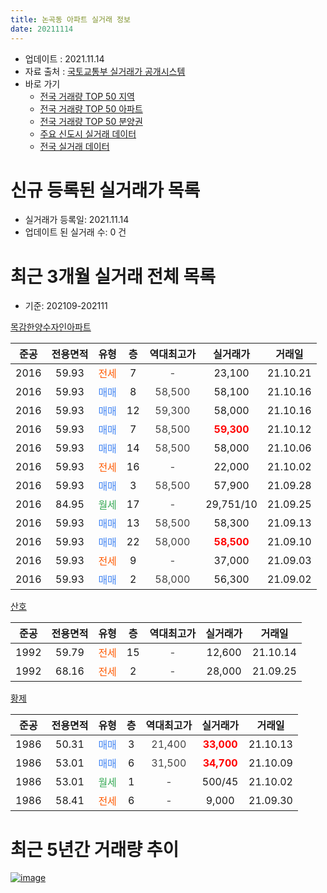 ```yaml
---
title: 논곡동 아파트 실거래 정보
date: 20211114
---
```


* 업데이트 : 2021.11.14
* 자료 출처 : [국토교통부 실거래가 공개시스템](http://rt.molit.go.kr)
* 바로 가기
    * [전국 거래량 TOP 50 지역](https://apt-info.github.io/apt-trade-info/tr)
    * [전국 거래량 TOP 50 아파트](https://apt-info.github.io/apt-trade-info/ta)
    * [전국 거래량 TOP 50 분양권](https://apt-info.github.io/apt-trade-info/tb)
    * [주요 신도시 실거래 데이터](https://apt-info.github.io/apt-trade-info/newtown)
    * [전국 실거래 데이터](https://apt-info.github.io/apt-trade-info/all)



<script async src="https://pagead2.googlesyndication.com/pagead/js/adsbygoogle.js"></script>
<!-- 기본광고 -->
<ins class="adsbygoogle"
     style="display:block"
     data-ad-client="ca-pub-1142216861245946"
     data-ad-slot="4805727019"
     data-ad-format="auto"
     data-full-width-responsive="true"></ins>
<script>
     (adsbygoogle = window.adsbygoogle || []).push({});
</script>


# 신규 등록된 실거래가 목록

* 실거래가 등록일: 2021.11.14
* 업데이트 된 실거래 수: 0 건




<script async src="https://pagead2.googlesyndication.com/pagead/js/adsbygoogle.js"></script>
<!-- 기본광고 -->
<ins class="adsbygoogle"
     style="display:block"
     data-ad-client="ca-pub-1142216861245946"
     data-ad-slot="4805727019"
     data-ad-format="auto"
     data-full-width-responsive="true"></ins>
<script>
     (adsbygoogle = window.adsbygoogle || []).push({});
</script>


# 최근 3개월 실거래 전체 목록
* 기준: 202109-202111


[목감한양수자인아파트](https://search.naver.com/search.naver?query=%EB%AA%A9%EA%B0%90%ED%95%9C%EC%96%91%EC%88%98%EC%9E%90%EC%9D%B8%EC%95%84%ED%8C%8C%ED%8A%B8)

|준공|전용면적|유형|층|역대최고가|실거래가|거래일|
|:---:|:---:|:---:|:---:|:---:|:---:|:---:|
|2016|59.93|<span style="color:#FF5A00">전세</span>|7|<span style="color:#444444">-</span>|23,100|21.10.21|
|2016|59.93|<span style="color:#4285F3">매매</span>|8|<span style="color:#444444">58,500</span>|58,100|21.10.16|
|2016|59.93|<span style="color:#4285F3">매매</span>|12|<span style="color:#444444">59,300</span>|58,000|21.10.16|
|2016|59.93|<span style="color:#4285F3">매매</span>|7|<span style="color:#444444">58,500</span>|<b><span style="color:#FF0000">59,300</span></b>|21.10.12|
|2016|59.93|<span style="color:#4285F3">매매</span>|14|<span style="color:#444444">58,500</span>|58,000|21.10.06|
|2016|59.93|<span style="color:#FF5A00">전세</span>|16|<span style="color:#444444">-</span>|22,000|21.10.02|
|2016|59.93|<span style="color:#4285F3">매매</span>|3|<span style="color:#444444">58,500</span>|57,900|21.09.28|
|2016|84.95|<span style="color:#34A853">월세</span>|17|<span style="color:#444444">-</span>|29,751/10|21.09.25|
|2016|59.93|<span style="color:#4285F3">매매</span>|13|<span style="color:#444444">58,500</span>|58,300|21.09.13|
|2016|59.93|<span style="color:#4285F3">매매</span>|22|<span style="color:#444444">58,000</span>|<b><span style="color:#FF0000">58,500</span></b>|21.09.10|
|2016|59.93|<span style="color:#FF5A00">전세</span>|9|<span style="color:#444444">-</span>|37,000|21.09.03|
|2016|59.93|<span style="color:#4285F3">매매</span>|2|<span style="color:#444444">58,000</span>|56,300|21.09.02|

[산호](https://search.naver.com/search.naver?query=%EC%82%B0%ED%98%B8)

|준공|전용면적|유형|층|역대최고가|실거래가|거래일|
|:---:|:---:|:---:|:---:|:---:|:---:|:---:|
|1992|59.79|<span style="color:#FF5A00">전세</span>|15|<span style="color:#444444">-</span>|12,600|21.10.14|
|1992|68.16|<span style="color:#FF5A00">전세</span>|2|<span style="color:#444444">-</span>|28,000|21.09.25|

[황제](https://search.naver.com/search.naver?query=%ED%99%A9%EC%A0%9C)

|준공|전용면적|유형|층|역대최고가|실거래가|거래일|
|:---:|:---:|:---:|:---:|:---:|:---:|:---:|
|1986|50.31|<span style="color:#4285F3">매매</span>|3|<span style="color:#444444">21,400</span>|<b><span style="color:#FF0000">33,000</span></b>|21.10.13|
|1986|53.01|<span style="color:#4285F3">매매</span>|6|<span style="color:#444444">31,500</span>|<b><span style="color:#FF0000">34,700</span></b>|21.10.09|
|1986|53.01|<span style="color:#34A853">월세</span>|1|<span style="color:#444444">-</span>|500/45|21.10.02|
|1986|58.41|<span style="color:#FF5A00">전세</span>|6|<span style="color:#444444">-</span>|9,000|21.09.30|



<script async src="https://pagead2.googlesyndication.com/pagead/js/adsbygoogle.js"></script>
<!-- 기본광고 -->
<ins class="adsbygoogle"
     style="display:block"
     data-ad-client="ca-pub-1142216861245946"
     data-ad-slot="4805727019"
     data-ad-format="auto"
     data-full-width-responsive="true"></ins>
<script>
     (adsbygoogle = window.adsbygoogle || []).push({});
</script>


# 최근 5년간 거래량 추이


<div style="width:100%;">
    <canvas id="deal_progress" height="200"></canvas>
</div>

<script>
new Chart(document.getElementById("deal_progress"), {
    type: 'line',
    data: {
        labels: ['16.01','16.02','16.03','16.04','16.05','16.06','16.07','16.08','16.09','16.10','16.11','16.12','17.01','17.02','17.03','17.04','17.05','17.06','17.07','17.08','17.09','17.10','17.11','17.12','18.01','18.02','18.03','18.04','18.05','18.06','18.07','18.08','18.09','18.10','18.11','18.12','19.01','19.02','19.03','19.04','19.05','19.06','19.07','19.08','19.09','19.10','19.11','19.12','20.01','20.02','20.03','20.04','20.05','20.06','20.07','20.08','20.09','20.10','20.11','20.12','21.01','21.02','21.03','21.04','21.05','21.06','21.07','21.08','21.09','21.10'],
        datasets: [{
            label: '매매/분양권',
            data: [6,17,4,9,7,13,8,9,14,20,14,14,3,7,8,4,9,6,3,2,2,0,2,2,2,1,3,0,5,2,2,8,10,3,6,3,3,7,1,2,4,4,6,10,5,17,17,11,10,28,11,2,6,12,10,4,9,4,10,6,9,6,4,3,5,1,2,3,4,6],
            borderColor: "rgba(66, 133, 243, 1)",
            backgroundColor: "rgba(66, 133, 243, 0.05)",
            borderWidth: 1,
            pointRadius: 0,
            fill: false,
            lineTension: 0
        },{
            label: '전/월세',
            data: [2,2,0,0,4,1,3,2,4,18,21,12,2,8,5,3,2,3,3,5,5,3,3,0,2,3,2,6,6,2,5,5,7,10,8,4,7,4,7,0,13,5,6,7,5,10,7,2,6,4,1,11,3,7,7,5,2,8,11,5,6,5,5,5,7,10,6,13,4,4],
            borderColor: "rgba(255, 90, 0, 1)",
            backgroundColor: "rgba(255, 90, 0, 0.05)",
            borderWidth: 1,
            pointRadius: 0,
            fill: false,
            lineTension: 0
        },{
            label: '합계',
            data: [8,19,4,9,11,14,11,11,18,38,35,26,5,15,13,7,11,9,6,7,7,3,5,2,4,4,5,6,11,4,7,13,17,13,14,7,10,11,8,2,17,9,12,17,10,27,24,13,16,32,12,13,9,19,17,9,11,12,21,11,15,11,9,8,12,11,8,16,8,10],
            borderColor: "rgba(0, 0, 0, 1)",
            backgroundColor: "rgba(0, 0, 0, 0.03)",
            borderWidth: 0.1,
            pointRadius: 0,
            fill: true,
            lineTension: 0
        }
        ]
    },
    options: {
        responsive: true,
        title: {
            display: false
        },
        tooltips: {
            mode: 'index',
            intersect: false
        },
        hover: {
            mode: 'nearest',
            intersect: true
        },
        scales: {
            xAxes: [{
                display: true,
                scaleLabel: {
                    display: true,
                    labelString: '년/월'
                }
            }],
            yAxes: [{
                display: true,
                ticks: {
                    suggestedMin: 0,
                },
                scaleLabel: {
                    display: true,
                    labelString: '실거래 수'
                }
            }]
        }
    }
});

</script>


[![image](https://apt-info.github.io/images/2020-01-03-apt-trade-info/1024x500.png)](https://play.google.com/store/apps/details?id=com.aptinfo.apttradeinfo)

